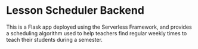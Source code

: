 
# Lesson Scheduler Backend

This is a Flask app deployed using the Serverless Framework, and provides a scheduling algorithm used to help teachers find regular weekly times to teach their students during a semester.
